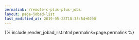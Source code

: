 ```yaml
---
permalink: /remote-c-plus-plus-jobs
layout: page-jobad-list
last_modified_at: 2019-05-28T18:33:54+0200
---
```

{% include render_jobad_list.html permalink=page.permalink %}
